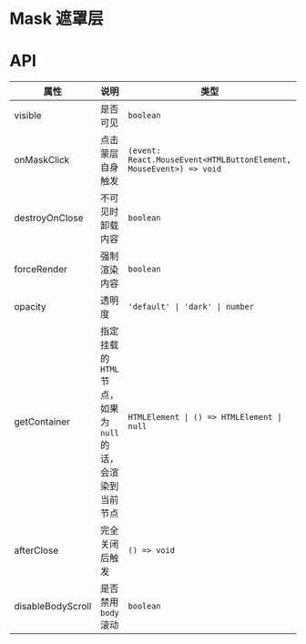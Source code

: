 # Mask 遮罩层

<code src="./demos/demo1.tsx"></code>

# API

| 属性              | 说明                                                         | 类型                                                               | 默认值      |
| ----------------- | ------------------------------------------------------------ | ------------------------------------------------------------------ | ----------- |
| visible           | 是否可见                                                     | `boolean`                                                          | `false`     |
| onMaskClick       | 点击蒙层自身触发                                             | `(event: React.MouseEvent<HTMLButtonElement, MouseEvent>) => void` | -           |
| destroyOnClose    | 不可见时卸载内容                                             | `boolean`                                                          | `false`     |
| forceRender       | 强制渲染内容                                                 | `boolean`                                                          | `false`     |
| opacity           | 透明度                                                       | `'default' \| 'dark' \| number`                                    | `'default'` |
| getContainer      | 指定挂载的 `HTML` 节点，如果为 `null` 的话，会渲染到当前节点 | `HTMLElement \| () => HTMLElement \| null`                         | `null`      |
| afterClose        | 完全关闭后触发                                               | `() => void`                                                       | -           |
| disableBodyScroll | 是否禁用 `body` 滚动                                         | `boolean`                                                          | `true`      |
